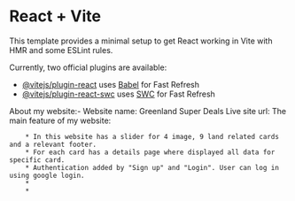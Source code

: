 # React + Vite

This template provides a minimal setup to get React working in Vite with HMR and some ESLint rules.

Currently, two official plugins are available:

- [@vitejs/plugin-react](https://github.com/vitejs/vite-plugin-react/blob/main/packages/plugin-react/README.md) uses [Babel](https://babeljs.io/) for Fast Refresh
- [@vitejs/plugin-react-swc](https://github.com/vitejs/vite-plugin-react-swc) uses [SWC](https://swc.rs/) for Fast Refresh


About my website:-
    Website name: Greenland Super Deals
    Live site url: 
    The main feature of my website:

        * In this website has a slider for 4 image, 9 land related cards and a relevant footer.
        * For each card has a details page where displayed all data for specific card.
        * Authentication added by "Sign up" and "Login". User can log in using google login.
        *
        *